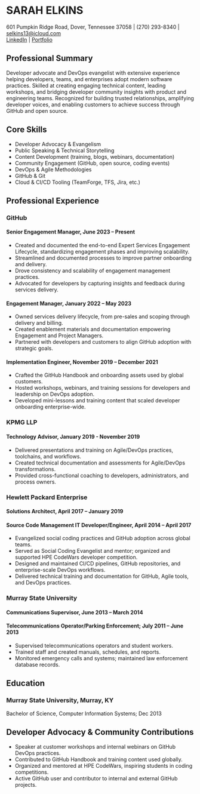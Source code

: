 # SARAH ELKINS

601 Pumpkin Ridge Road, Dover, Tennessee 37058 | (270) 293-8340 | [selkins13@icloud.com](mailto:selkins13@icloud.com)  
[LinkedIn](https://linkedin.com/in/sarah-elkins-93719742) | [Portfolio](https://selkins13.github.io)

## Professional Summary

Developer advocate and DevOps evangelist with extensive experience helping developers, teams, and enterprises adopt modern software practices. Skilled at creating engaging technical content, leading workshops, and bridging developer community insights with product and engineering teams. Recognized for building trusted relationships, amplifying developer voices, and enabling customers to achieve success through GitHub and open source.

## Core Skills

- Developer Advocacy & Evangelism
- Public Speaking & Technical Storytelling
- Content Development (training, blogs, webinars, documentation)
- Community Engagement (GitHub, open source, coding events)
- DevOps & Agile Methodologies
- GitHub & Git
- Cloud & CI/CD Tooling (TeamForge, TFS, Jira, etc.)

## Professional Experience

### GitHub

#### Senior Engagement Manager, June 2023 – Present

- Created and documented the end-to-end Expert Services Engagement Lifecycle, standardizing engagement phases and improving scalability.
- Streamlined and documented processes to improve partner onboarding and delivery.
- Drove consistency and scalability of engagement management practices.
- Advocated for developers by capturing insights and feedback during services delivery.

#### Engagement Manager, January 2022 – May 2023

- Owned services delivery lifecycle, from pre-sales and scoping through delivery and billing.
- Created enablement materials and documentation empowering Engagement and Project Managers.
- Partnered with developers and customers to align GitHub adoption with strategic goals.

#### Implementation Engineer, November 2019 – December 2021

- Crafted the GitHub Handbook and onboarding assets used by global customers.
- Hosted workshops, webinars, and training sessions for developers and leadership on DevOps adoption.
- Developed mini-lessons and training content that scaled developer onboarding enterprise-wide.

### KPMG LLP

#### Technology Advisor, January 2019 - November 2019

- Delivered presentations and training on Agile/DevOps practices, toolchains, and workflows.
- Created technical documentation and assessments for Agile/DevOps transformations.
- Provided cross-functional coaching to developers, administrators, and process owners.

### Hewlett Packard Enterprise

#### Solutions Architect, April 2017 – January 2019

#### Source Code Management IT Developer/Engineer, April 2014 – April 2017

- Evangelized social coding practices and GitHub adoption across global teams.
- Served as Social Coding Evangelist and mentor; organized and supported HPE CodeWars developer competition.
- Designed and maintained CI/CD pipelines, GitHub repositories, and enterprise-scale DevOps workflows.
- Delivered technical training and documentation for GitHub, Agile tools, and DevOps practices.

### Murray State University

#### Communications Supervisor, June 2013 – March 2014

#### Telecommunications Operator/Parking Enforcement; July 2011 – June 2013

- Supervised telecommunications operators and student workers.
- Trained staff and created manuals, schedules, and reports.
- Monitored emergency calls and systems; maintained law enforcement database records.

## Education

### Murray State University, Murray, KY

Bachelor of Science, Computer Information Systems; Dec 2013

## Developer Advocacy & Community Contributions

- Speaker at customer workshops and internal webinars on GitHub DevOps practices.
- Contributed to GitHub Handbook and training content used globally.
- Organized and mentored at HPE CodeWars, inspiring students in coding competitions.
- Active GitHub user and contributor to internal and external GitHub projects.
